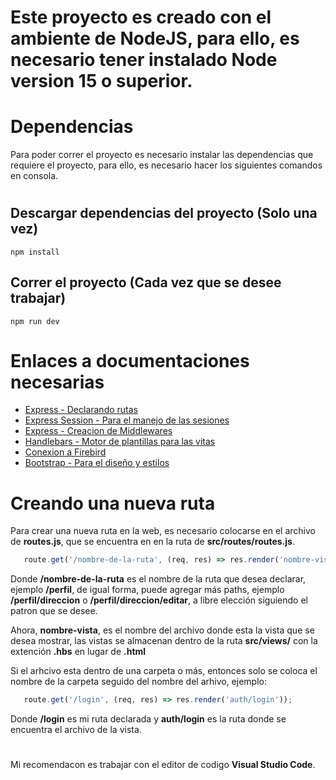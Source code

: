 # Este proyecto es creado con el ambiente de NodeJS, para ello, es necesario tener instalado Node version 15 o superior.

# Dependencias

 Para poder correr el proyecto es necesario instalar las dependencias que requiere el proyecto, para ello, es necesario hacer los siguientes comandos en consola.

#

## Descargar dependencias del proyecto (Solo una vez)
    npm install

## Correr el proyecto (Cada vez que se desee trabajar)
    npm run dev


# Enlaces a documentaciones necesarias
 * [Express - Declarando rutas](http://expressjs.com/es/starter/basic-routing.html)
 * [Express Session - Para el manejo de las sesiones](https://www.npmjs.com/package/express-session)
 * [Express - Creacion de Middlewares](https://expressjs.com/es/guide/using-middleware.html)
 * [Handlebars - Motor de plantillas para las vitas](https://www.npmjs.com/package/express-handlebars)
 * [Conexion a Firebird](https://www.npmjs.com/package/express-session)
 * [Bootstrap - Para el diseño y estilos](https://getbootstrap.com/docs/5.2/getting-started/introduction/)


# Creando una nueva ruta
 Para crear una nueva ruta en la web, es necesario colocarse en el archivo de **routes.js**, que se encuentra en en la ruta de **src/routes/routes.js**.


 ```js
    route.get('/nombre-de-la-ruta', (req, res) => res.render('nombre-vista'));
 ```

Donde **/nombre-de-la-ruta** es el nombre de la ruta que desea declarar, ejemplo **/perfil**, de igual forma, puede agregar más paths, ejemplo **/perfil/direccion** o **/perfil/direccion/editar**, a libre elección siguiendo el patron que se desee.

Ahora, **nombre-vista**, es el nombre del archivo donde esta la vista que se desea mostrar, las vistas se almacenan dentro de la ruta **src/views/** con la extención **.hbs** en lugar de **.html**

Si el arhcivo esta dentro de una carpeta o más, entonces solo se coloca el nombre de la carpeta seguido del nombre del arhivo, ejemplo:

 ```js
    route.get('/login', (req, res) => res.render('auth/login'));
 ```

 Donde **/login** es mi ruta declarada y **auth/login** es la ruta donde se encuentra el archivo de la vista.


#  
Mi recomendacon es trabajar con el editor de codigo **Visual Studio Code**.